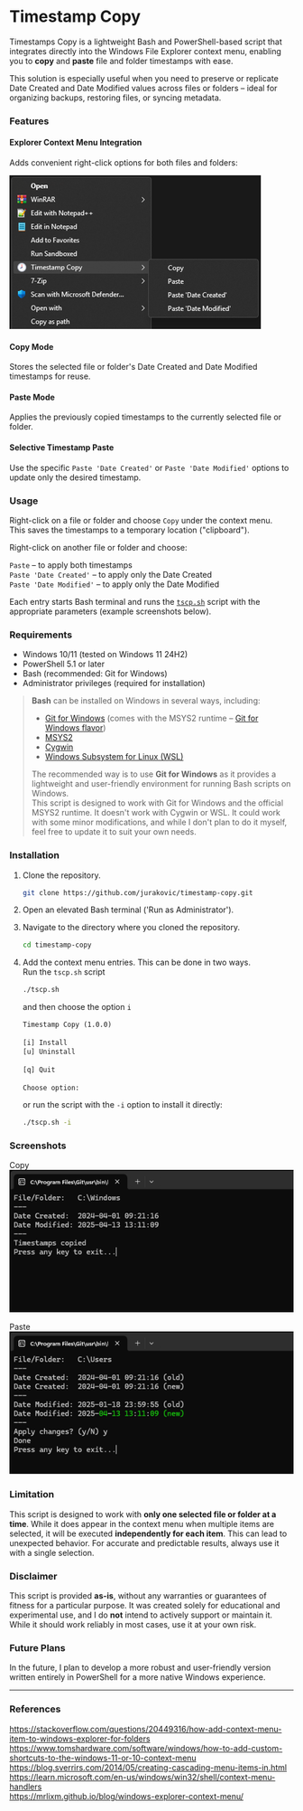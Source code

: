 ﻿
# Timestamp Copy

Timestamps Copy is a lightweight Bash and PowerShell-based script that integrates directly into the Windows File Explorer context menu, enabling you to **copy** and **paste** file and folder timestamps with ease.

This solution is especially useful when you need to preserve or replicate Date Created and Date Modified values across files or folders – ideal for organizing backups, restoring files, or syncing metadata.

### Features

#### Explorer Context Menu Integration

Adds convenient right-click options for both files and folders:

![ContextMenu](img/contextmenu.png)

#### Copy Mode

Stores the selected file or folder's Date Created and Date Modified timestamps for reuse.

#### Paste Mode

Applies the previously copied timestamps to the currently selected file or folder.

#### Selective Timestamp Paste

Use the specific `Paste 'Date Created'` or `Paste 'Date Modified'` options to update only the desired timestamp.

### Usage

Right-click on a file or folder and choose `Copy` under the context menu.  
This saves the timestamps to a temporary location ("clipboard").

Right-click on another file or folder and choose:

`Paste` – to apply both timestamps  
`Paste 'Date Created'` – to apply only the Date Created  
`Paste 'Date Modified'` – to apply only the Date Modified  

Each entry starts Bash terminal and runs the [`tscp.sh`](tscp.sh) script with the appropriate parameters (example screenshots below).

### Requirements

- Windows 10/11 (tested on Windows 11 24H2)  
- PowerShell 5.1 or later  
- Bash (recommended: Git for Windows)  
- Administrator privileges (required for installation)

> **Bash** can be installed on Windows in several ways, including:
> - [Git for Windows](https://gitforwindows.org) (comes with the MSYS2 runtime – [Git for Windows flavor](https://github.com/git-for-windows/build-extra/blob/main/ReleaseNotes.md))
> - [MSYS2](https://www.msys2.org)
> - [Cygwin](https://cygwin.com)
> - [Windows Subsystem for Linux (WSL)](https://learn.microsoft.com/en-us/windows/wsl/install)
>
> The recommended way is to use **Git for Windows** as it provides a lightweight and user-friendly environment for running Bash scripts on Windows.  
> This script is designed to work with Git for Windows and the official MSYS2 runtime. It doesn't work with Cygwin or WSL. It could work with some minor modifications, and while I don't plan to do it myself, feel free to update it to suit your own needs.  

### Installation

1. Clone the repository.
	```bash
	git clone https://github.com/jurakovic/timestamp-copy.git
	```
2. Open an elevated Bash terminal ('Run as Administrator').
3. Navigate to the directory where you cloned the repository.
	```bash
	cd timestamp-copy
	```
4. Add the context menu entries. This can be done in two ways.  
	Run the `tscp.sh` script
	```bash
	./tscp.sh
	```

	and then choose the option `i`
	```text
	Timestamp Copy (1.0.0)

	[i] Install
	[u] Uninstall

	[q] Quit

	Choose option:
	```

	or run the script with the `-i` option to install it directly:
	```bash
	./tscp.sh -i
	```

### Screenshots

Copy  
![Copy](img/copy.png)

Paste  
![Copy](img/paste.png)

### Limitation

This script is designed to work with **only one selected file or folder at a time**. While it does appear in the context menu when multiple items are selected, it will be executed **independently for each item**. This can lead to unexpected behavior. For accurate and predictable results, always use it with a single selection.

### Disclaimer

This script is provided **as-is**, without any warranties or guarantees of fitness for a particular purpose. It was created solely for educational and experimental use, and I do **not** intend to actively support or maintain it. While it should work reliably in most cases, use it at your own risk.  

### Future Plans

In the future, I plan to develop a more robust and user-friendly version written entirely in PowerShell for a more native Windows experience.

---

### References

<https://stackoverflow.com/questions/20449316/how-add-context-menu-item-to-windows-explorer-for-folders>  
<https://www.tomshardware.com/software/windows/how-to-add-custom-shortcuts-to-the-windows-11-or-10-context-menu>  
<https://blog.sverrirs.com/2014/05/creating-cascading-menu-items-in.html>  
<https://learn.microsoft.com/en-us/windows/win32/shell/context-menu-handlers>  
<https://mrlixm.github.io/blog/windows-explorer-context-menu/>  

